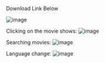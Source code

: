 Download Link Below


![image](https://user-images.githubusercontent.com/42685801/211488705-a78bd36b-aa90-4ef4-9108-d7506f016fec.png)

Clicking on the movie shows:
![image](https://user-images.githubusercontent.com/42685801/211951698-39579ef9-0025-41a5-b98d-602f3713d4aa.png)

Searching movies:
![image](https://user-images.githubusercontent.com/42685801/211489090-b7580653-f7ed-4e29-9e25-bac127c5359e.png)

Language change:
![image](https://user-images.githubusercontent.com/42685801/211951758-b5046f31-19d1-42ed-915e-e43d222075e2.png)


